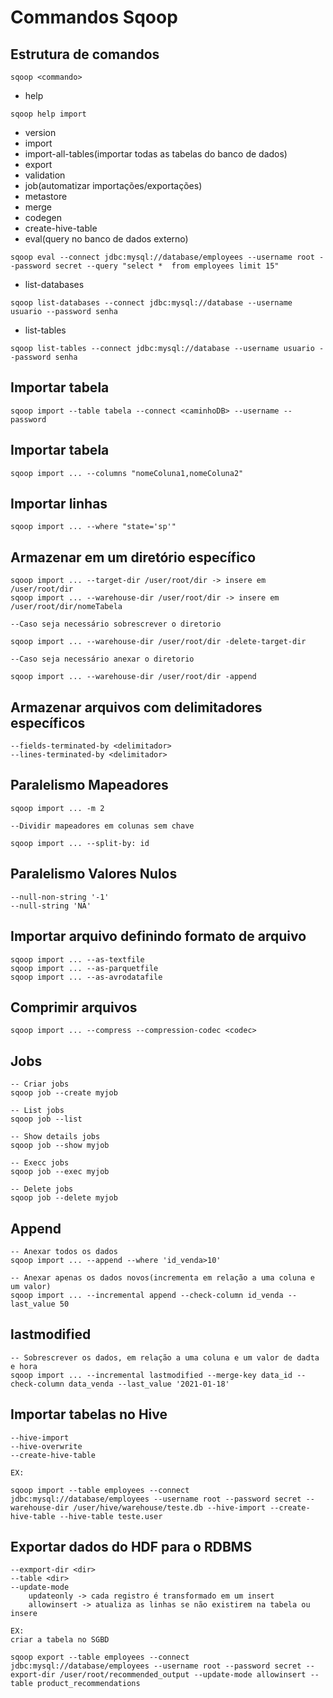 # Commandos Sqoop

## Estrutura de comandos
```
sqoop <commando>
```

- help
```
sqoop help import
```
- version
- import
- import-all-tables(importar todas as tabelas do banco de dados)
- export
- validation
- job(automatizar importações/exportações)
- metastore
- merge
- codegen
- create-hive-table
- eval(query no banco de dados externo)
```
sqoop eval --connect jdbc:mysql://database/employees --username root --password secret --query "select *  from employees limit 15"
```
- list-databases
```
sqoop list-databases --connect jdbc:mysql://database --username usuario --password senha
```
- list-tables
```
sqoop list-tables --connect jdbc:mysql://database --username usuario --password senha
```

## Importar tabela
```
sqoop import --table tabela --connect <caminhoDB> --username --password
```

## Importar tabela
```
sqoop import ... --columns "nomeColuna1,nomeColuna2"
```

## Importar linhas
```
sqoop import ... --where "state='sp'"
```

## Armazenar em um diretório específico
```
sqoop import ... --target-dir /user/root/dir -> insere em /user/root/dir
sqoop import ... --warehouse-dir /user/root/dir -> insere em /user/root/dir/nomeTabela

--Caso seja necessário sobrescrever o diretorio

sqoop import ... --warehouse-dir /user/root/dir -delete-target-dir

--Caso seja necessário anexar o diretorio

sqoop import ... --warehouse-dir /user/root/dir -append
```

## Armazenar arquivos com delimitadores específicos
```
--fields-terminated-by <delimitador>
--lines-terminated-by <delimitador>
```

## Paralelismo Mapeadores
```
sqoop import ... -m 2

--Dividir mapeadores em colunas sem chave

sqoop import ... --split-by: id
```

## Paralelismo Valores Nulos
```
--null-non-string '-1'
--null-string 'NA'
```

## Importar arquivo definindo formato de arquivo
```
sqoop import ... --as-textfile
sqoop import ... --as-parquetfile
sqoop import ... --as-avrodatafile
```

## Comprimir arquivos
```
sqoop import ... --compress --compression-codec <codec>
```

## Jobs
```
-- Criar jobs
sqoop job --create myjob

-- List jobs
sqoop job --list

-- Show details jobs
sqoop job --show myjob

-- Execc jobs
sqoop job --exec myjob

-- Delete jobs
sqoop job --delete myjob
```

## Append
```
-- Anexar todos os dados
sqoop import ... --append --where 'id_venda>10'

-- Anexar apenas os dados novos(incrementa em relação a uma coluna e um valor)
sqoop import ... --incremental append --check-column id_venda --last_value 50
```

## lastmodified
```
-- Sobrescrever os dados, em relação a uma coluna e um valor de dadta e hora
sqoop import ... --incremental lastmodified --merge-key data_id --check-column data_venda --last_value '2021-01-18'
```

## Importar tabelas no Hive
```
--hive-import
--hive-overwrite
--create-hive-table

EX:

sqoop import --table employees --connect jdbc:mysql://database/employees --username root --password secret --warehouse-dir /user/hive/warehouse/teste.db --hive-import --create-hive-table --hive-table teste.user
```

## Exportar dados do HDF para o RDBMS
```
--exmport-dir <dir>
--table <dir>
--update-mode 
    updateonly -> cada registro é transformado em um insert
    allowinsert -> atualiza as linhas se não existirem na tabela ou insere

EX:
criar a tabela no SGBD

sqoop export --table employees --connect jdbc:mysql://database/employees --username root --password secret --export-dir /user/root/recommended_output --update-mode allowinsert --table product_recommendations

```